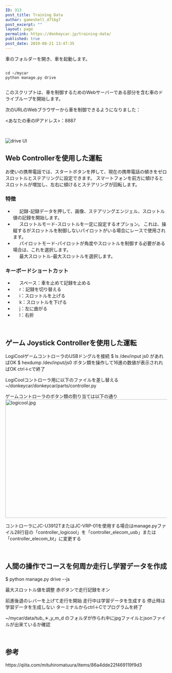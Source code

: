 ```yaml
---
ID: 313
post_title: Training Data
author: gameshell_d7l6g7
post_excerpt: ""
layout: page
permalink: https://donkeycar.jp/training-data/
published: true
post_date: 2019-08-21 13:47:35
---
```

車のフォルダーを開き、車を起動します。
<pre><code class="hljs bash"></code></pre>
<pre><code class="hljs bash"><span class="hljs-built_in">cd</span> ~/mycar
python manage.py drive</code></pre>
<pre><code class="hljs bash"></code></pre>
このスクリプトは、車を制御するためのWebサーバーである部分を含む車のドライブループを開始します。

次のURLのWebブラウザーから車を制御できるようになりました：

&lt;あなたの車のIPアドレス&gt;：8887

&nbsp;

<img src="https://donkeycar.jp/wp-content/uploads/2019/08/drive_UI.png" alt="drive UI" />
<h2>Web Controllerを使用した運転</h2>
お使いの携帯電話では、スタートボタンを押して、現在の携帯電話の傾きをゼロスロットルとステアリングに設定できます。 スマートフォンを前方に傾けるとスロットルが増加し、左右に傾けるとステアリングが回転します。
<h3>特徴</h3>
<ul>
 	<li>     記録-記録データを押して、画像、ステアリングエンジェル、スロットル値の記録を開始します。</li>
 	<li>     スロットルモード-スロットルを一定に設定するオプション。 これは、操縦するがスロットルを制御しないパイロットがいる場合にレースで使用されます。</li>
 	<li>     パイロットモード-パイロットが角度やスロットルを制御する必要がある場合は、これを選択します。</li>
 	<li>     最大スロットル-最大スロットルを選択します。</li>
</ul>
<h3>キーボードショートカット</h3>
<ul>
 	<li>     スペース：車を止めて記録を止める</li>
 	<li>     r：記録を切り替える</li>
 	<li>     i：スロットルを上げる</li>
 	<li>     k：スロットルを下げる</li>
 	<li>     j：左に曲がる</li>
 	<li>     l：右折</li>
</ul>
&nbsp;
<h2>ゲーム Joystick Controllerを使用した運転</h2>
LogiCoolゲームコントローラのUSBドングルを接続
$ ls /dev/input
js0 があればOK
$ hexdump /dev/input/js0
ボタン類を操作して16進の数値が表示されればOK
ctrl＋cで終了

LogiCoolコントローラ用に以下のファイルを差し替える
~/donkeycar/donkeycar/parts/controller.py

ゲームコントローラのボタン類の割り当ては以下の通り
<a href="https://qiita-user-contents.imgix.net/https%3A%2F%2Fqiita-image-store.s3.amazonaws.com%2F0%2F263672%2F981d589c-b147-4119-b588-86bcfed771b1.jpeg?ixlib=rb-1.2.2&amp;auto=compress%2Cformat&amp;gif-q=60&amp;s=3cef7f77550b4176e02cea378c143337" target="_blank" rel="nofollow noopener noreferrer"><img class="" src="https://qiita-user-contents.imgix.net/https%3A%2F%2Fqiita-image-store.s3.amazonaws.com%2F0%2F263672%2F981d589c-b147-4119-b588-86bcfed771b1.jpeg?ixlib=rb-1.2.2&amp;auto=compress%2Cformat&amp;gif-q=60&amp;s=3cef7f77550b4176e02cea378c143337" srcset="https://qiita-user-contents.imgix.net/https%3A%2F%2Fqiita-image-store.s3.amazonaws.com%2F0%2F263672%2F981d589c-b147-4119-b588-86bcfed771b1.jpeg?ixlib=rb-1.2.2&amp;auto=compress%2Cformat&amp;gif-q=60&amp;w=1400&amp;fit=max&amp;s=eae285bbc8d6f8cdd59f6c4e30d48a66 1x" alt="logicool.jpg" width="736" height="369" data-canonical-src="https://qiita-image-store.s3.amazonaws.com/0/263672/981d589c-b147-4119-b588-86bcfed771b1.jpeg" /></a>

コントローラにJC-U3912TまたはJC-VRP-01を使用する場合はmanage.pyファイル28行目の「controller_logicool」を「controller_elecom_usb」または「controller_elecom_bt」に変更する

&nbsp;
<h2>人間の操作でコースを何周か走行し学習データを作成</h2>
$ python manage.py drive --js

最大スロットル値を調整
赤ボタンで走行記録をオン

前進後退のレバーを上げて走行を開始
走行中は学習データを生成する
停止時は学習データを生成しない
ターミナルからctrl＋Cでプログラムを終了

~/mycar/data/tub_＊_y_m_d
のフォルダが作られ中にjpgファイルとjsonファイルが出来ているか確認

&nbsp;
<h2>参考</h2>
https://qiita.com/mituhiromatuura/items/86a4dde22f469119f9d3
<pre><code class="hljs bash"></code></pre>
